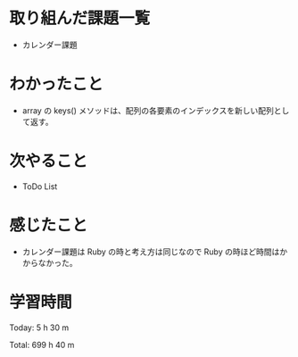 # 取り組んだ課題一覧
- カレンダー課題

# わかったこと
- array の keys() メソッドは、配列の各要素のインデックスを新しい配列として返す。

# 次やること
- ToDo List

# 感じたこと
- カレンダー課題は Ruby の時と考え方は同じなので Ruby の時ほど時間はかからなかった。

# 学習時間
Today: 5 h 30 m

Total: 699 h 40 m
